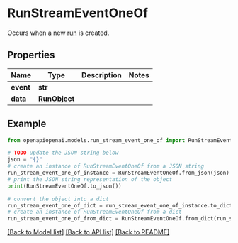 # RunStreamEventOneOf

Occurs when a new [run](/docs/api-reference/runs/object) is created.

## Properties

Name | Type | Description | Notes
------------ | ------------- | ------------- | -------------
**event** | **str** |  | 
**data** | [**RunObject**](RunObject.md) |  | 

## Example

```python
from openapiopenai.models.run_stream_event_one_of import RunStreamEventOneOf

# TODO update the JSON string below
json = "{}"
# create an instance of RunStreamEventOneOf from a JSON string
run_stream_event_one_of_instance = RunStreamEventOneOf.from_json(json)
# print the JSON string representation of the object
print(RunStreamEventOneOf.to_json())

# convert the object into a dict
run_stream_event_one_of_dict = run_stream_event_one_of_instance.to_dict()
# create an instance of RunStreamEventOneOf from a dict
run_stream_event_one_of_from_dict = RunStreamEventOneOf.from_dict(run_stream_event_one_of_dict)
```
[[Back to Model list]](../README.md#documentation-for-models) [[Back to API list]](../README.md#documentation-for-api-endpoints) [[Back to README]](../README.md)


